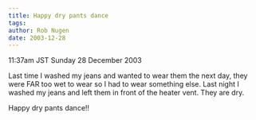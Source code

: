 ```yaml
---
title: Happy dry pants dance
tags: 
author: Rob Nugen
date: 2003-12-28
---
```


<p class=date>11:37am JST Sunday 28 December 2003</p>

<p>Last time I washed my jeans and wanted to wear them the next day,
  they were FAR too wet to wear so I had to wear something else.  Last
  night I washed my jeans and left them in front of the heater vent.
  They are dry.</p>

<p>Happy dry pants dance!!</p>

